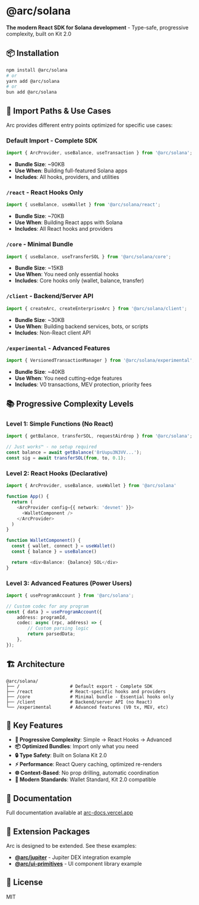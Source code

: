 # @arc/solana

**The modern React SDK for Solana development** - Type-safe, progressive complexity, built on Kit 2.0

## 📦 Installation

```bash
npm install @arc/solana
# or
yarn add @arc/solana
# or
bun add @arc/solana
```

## 🚀 Import Paths & Use Cases

Arc provides different entry points optimized for specific use cases:

### **Default Import** - Complete SDK

```typescript
import { ArcProvider, useBalance, useTransaction } from '@arc/solana';
```

- **Bundle Size**: ~90KB
- **Use When**: Building full-featured Solana apps
- **Includes**: All hooks, providers, and utilities

### **`/react`** - React Hooks Only

```typescript
import { useBalance, useWallet } from '@arc/solana/react';
```

- **Bundle Size**: ~70KB
- **Use When**: Building React apps with Solana
- **Includes**: All React hooks and providers

### **`/core`** - Minimal Bundle

```typescript
import { useBalance, useTransferSOL } from '@arc/solana/core';
```

- **Bundle Size**: ~15KB
- **Use When**: You need only essential hooks
- **Includes**: Core hooks only (wallet, balance, transfer)

### **`/client`** - Backend/Server API

```typescript
import { createArc, createEnterpriseArc } from '@arc/solana/client';
```

- **Bundle Size**: ~30KB
- **Use When**: Building backend services, bots, or scripts
- **Includes**: Non-React client API

### **`/experimental`** - Advanced Features

```typescript
import { VersionedTransactionManager } from '@arc/solana/experimental';
```

- **Bundle Size**: ~40KB
- **Use When**: You need cutting-edge features
- **Includes**: V0 transactions, MEV protection, priority fees

## 📚 Progressive Complexity Levels

### **Level 1: Simple Functions** (No React)

```typescript
import { getBalance, transferSOL, requestAirdrop } from '@arc/solana';

// Just works™ - no setup required
const balance = await getBalance('8rUupu3N3VV...');
const sig = await transferSOL(from, to, 0.1);
```

### **Level 2: React Hooks** (Declarative)

```typescript
import { ArcProvider, useBalance, useWallet } from '@arc/solana'

function App() {
  return (
    <ArcProvider config={{ network: 'devnet' }}>
      <WalletComponent />
    </ArcProvider>
  )
}

function WalletComponent() {
  const { wallet, connect } = useWallet()
  const { balance } = useBalance()

  return <div>Balance: {balance} SOL</div>
}
```

### **Level 3: Advanced Features** (Power Users)

```typescript
import { useProgramAccount } from '@arc/solana';

// Custom codec for any program
const { data } = useProgramAccount({
    address: programId,
    codec: async (rpc, address) => {
        // Custom parsing logic
        return parsedData;
    },
});
```

## 🏗️ Architecture

```
@arc/solana/
├── /                   # Default export - Complete SDK
├── /react              # React-specific hooks and providers
├── /core               # Minimal bundle - Essential hooks only
├── /client             # Backend/server API (no React)
└── /experimental       # Advanced features (V0 tx, MEV, etc)
```

## 🔧 Key Features

- **🎯 Progressive Complexity**: Simple → React Hooks → Advanced
- **📦 Optimized Bundles**: Import only what you need
- **🔒 Type Safety**: Built on Solana Kit 2.0
- **⚡ Performance**: React Query caching, optimized re-renders
- **🌐 Context-Based**: No prop drilling, automatic coordination
- **🚀 Modern Standards**: Wallet Standard, Kit 2.0 compatible

## 📖 Documentation

Full documentation available at [arc-docs.vercel.app](https://arc-docs.vercel.app)

## 🤝 Extension Packages

Arc is designed to be extended. See these examples:

- **[@arc/jupiter](../jupiter)** - Jupiter DEX integration example
- **[@arc/ui-primitives](../ui-primitives)** - UI component library example

## 📝 License

MIT
